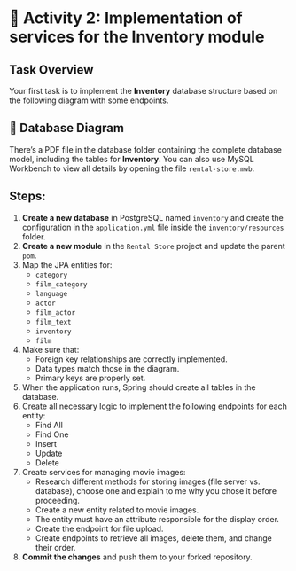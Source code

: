 # 📖 Activity 2: Implementation of services for the Inventory module

## Task Overview

Your first task is to implement the **Inventory** database structure based on the following diagram with some endpoints.

## 📌 Database Diagram

There’s a PDF file in the database folder containing the complete database model, including the tables for
**Inventory**. You can also use MySQL Workbench to view all details by opening the file `rental-store.mwb`.

## Steps:

1. **Create a new database** in PostgreSQL named `inventory` and create the configuration in the `application.yml` file
   inside the `inventory/resources` folder.
2. **Create a new module** in the `Rental Store` project and update the parent `pom`.
3. Map the JPA entities for:
    - `category`
    - `film_category`
    - `language`
    - `actor`
    - `film_actor`
    - `film_text`
    - `inventory`
    - `film`
4. Make sure that:
    - Foreign key relationships are correctly implemented.
    - Data types match those in the diagram.
    - Primary keys are properly set.
5. When the application runs, Spring should create all tables in the database.
6. Create all necessary logic to implement the following endpoints for each entity:
    - Find All
    - Find One
    - Insert
    - Update
    - Delete
7. Create services for managing movie images:
    - Research different methods for storing images (file server vs. database), choose one and explain to me why you
      chose it before proceeding.
    - Create a new entity related to movie images.
    - The entity must have an attribute responsible for the display order.
    - Create the endpoint for file upload.
    - Create endpoints to retrieve all images, delete them, and change their order.
8. **Commit the changes** and push them to your forked repository.

